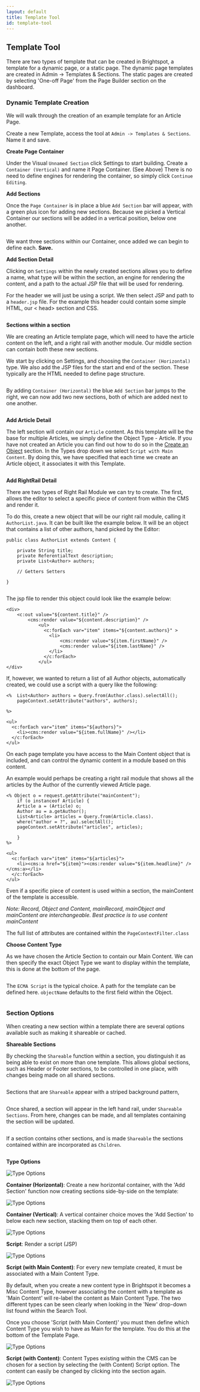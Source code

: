 ```yaml
---
layout: default
title: Template Tool
id: template-tool
---
```


## Template Tool

There are two types of template that can be created in Brightspot, a template for a dynamic page, or a static page. The dynamic page templates are created in Admin -> Templates & Sections. The static pages are created by selecting 'One-off Page' from the Page Builder section on the dashboard.


### Dynamic Template Creation

We will walk through the creation of an example template for an Article Page.

Create a new Template, access the tool at `Admin -> Templates & Sections`.  Name it and save.

**Create Page Container**
<a href="#"><img src="http://docs.brightspot.s3.amazonaws.com/template-container-detail.png" alt="" /></a>

Under the Visual `Unnamed Section` click Settings to start building. Create a `Container (Vertical)` and name it Page Container. (See Above) There is no need to define engines for rendering the container, so simply click `Continue Editing`.

**Add Sections**

Once the `Page Container` is in place a blue `Add Section` bar will appear, with a green plus icon for adding new sections. Because we picked a Vertical Container our sections will be added in a vertical position, below one another.

<a href="#"><img src="http://docs.brightspot.s3.amazonaws.com/template-three-sections.png" alt="" /></a>

We want three sections within our Container, once added we can begin to define each. **Save.**

**Add Section Detail**

Clicking on `Settings` within the newly created sections allows you to define a name, what type will be within the section, an engine for rendering the content, and a path to the actual JSP file that will be used for rendering.

For the header we will just be using a script. We then select JSP and path to a `header.jsp` file. For the example this header could contain some simple HTML, our < head> section and CSS.

<a href="#"><img src="http://docs.brightspot.s3.amazonaws.com/template-header-detail.png" alt="" /></a>

**Sections within a section**

We are creating an Article template page, which will need to have the article content on the left, and a right rail with another module. Our middle section can contain both these new sections.

We start by clicking on Settings, and choosing the `Container (Horizontal)` type. We also add the JSP files for the start and end of the section. These typically are the HTML needed to define page structure.

<a href="#"><img src="http://docs.brightspot.s3.amazonaws.com/template-body-detail.png" alt="" /></a>

By adding `Container (Horizontal)` the blue `Add Section` bar jumps to the right, we can now add two new sections, both of which are added next to one another.

<a href="#"><img src="http://docs.brightspot.s3.amazonaws.com/template-body.png" alt="" /></a>

**Add Article Detail**

The left section will contain our `Article` content. As this template will be the base for multiple Articles, we simply define the Object Type - Article. If you have not created an Article you can find out how to do so in the [Create an Object](/brightspot-cms/getting-started.html#creating-objects) section. In the Types drop down we select `Script with Main Content`. By doing this, we have specified that each time we create an Article object, it associates it with this Template.

<img src="http://docs.brightspot.s3.amazonaws.com/template-article-detail.png" alt="" />

**Add RightRail Detail**

There are two types of Right Rail Module we can try to create. The first, allows the editor to select a specific piece of content from within the CMS and render it. 

To do this, create a new object that will be our right rail module, calling it `AuthorList.java`. It can be built like the example below. It will be an object that contains a list of other authors, hand picked by the Editor:

	public class AuthorList extends Content {
	
		private String title;
		private ReferentialText description;
		private List<Author> authors;

		// Getters Setters
		
	}
	
<img src="http://docs.brightspot.s3.amazonaws.com/author-list-module.png" alt="" />
	

The jsp file to render this object could look like the example below:

	<div>
		<c:out value="${content.title}" />
			<cms:render value="${content.description}" />
			    <ul>
			      <c:forEach var="item" items="${content.authors}" >
			        <li>
			        	<cms:render value="${item.firstName}" />
			        	<cms:render value="${item.lastName}" />
			        </li>
			      </c:forEach>
			    </ul>
	</div>
	
	

If, however, we wanted to return a list of all Author objects, automatically created, we could use a script with a query like the following:

	<%  List<Author> authors = Query.from(Author.class).selectAll();
		pageContext.setAttribute("authors", authors);
	
	%>

	<ul>
      <c:forEach var="item" items="${authors}">
        <li><cms:render value="${item.fullName}" /></li>
      </c:forEach>
    </ul>


On each page template you have access to the Main Content object that is included, and can control the dynamic content in a module based on this content.

An example would perhaps be creating a right rail module that shows all the articles by the Author of the currently viewed Article page.

	<% Object o = request.getAttribute("mainContent");
		if (o instanceof Article) {
		Article a = (Article) o;
		Author au = a.getAuthor();
		List<Article> articles = Query.from(Article.class).
		where("author = ?", au).selectAll();
		pageContext.setAttribute("articles", articles);
	
		}
	%>

	<ul>
      <c:forEach var="item" items="${articles}">
        <li><cms:a href="${item}"><cms:render value="${item.headline}" /></cms:a></li>
      </c:forEach>
    </ul>


Even if a specific piece of content is used within a section, the mainContent of the template is accessible.

*Note: Record, Object and Content, mainRecord, mainObject and mainContent are interchangeable. Best practice is to use content mainContent*

The full list of attributes are contained within the `PageContextFilter.class`


**Choose Content Type**

As we have chosen the Article Section to contain our Main Content. We can then specify the exact Object Type we want to display within the template, this is done at the bottom of the page.

<a href="#"><img src="http://docs.brightspot.s3.amazonaws.com/template-choose-type.png" alt="" /></a>

The `ECMA Script` is the typical choice. A path for the template can be defined here. `objectName` defaults to the first field within the Object.

<a href="#"><img src="http://docs.brightspot.s3.amazonaws.com/template-complete.png" alt="" /></a>


### Section Options

When creating a new section within a template there are several options available such as making it shareable or cached.

**Shareable Sections**

By checking the `Shareable` function within a section, you distinguish it as being able to exist on more than one template. This allows global sections, such as Header or Footer sections, to be controlled in one place, with changes being made on all shared sections.


<a href="#"><img src="http://docs.brightspot.s3.amazonaws.com/share-check.png" alt="" /></a>

Sections that are `Shareable` appear with a striped background pattern,

<a href="#"><img src="http://docs.brightspot.s3.amazonaws.com/share-stripes.png" alt="" /></a>

Once shared, a section will appear in the left hand rail, under `Shareable Sections`. From here, changes can be made, and all templates containing the section will be updated.

<a href="#"><img class="smaller" src="http://docs.brightspot.s3.amazonaws.com/share-section.png" alt="" /></a>

If a section contains other sections, and is made `Shareable` the sections contained within are incorporated as `Children`. 

<a class="smaller" href="#"><img src="http://docs.brightspot.s3.amazonaws.com/share-children.png" alt="" /></a>


**Type Options**

![Type Options ](http://docs.brightspot.s3.amazonaws.com/type-options.png)

__Container (Horizontal)__: Create a new horizontal container, with the 'Add Section' function now creating sections side-by-side on the template:

![Type Options ](http://docs.brightspot.s3.amazonaws.com/horizontal-container.png)

__Container (Vertical)__: A vertical container choice moves the 'Add Section' to below each new section, stacking them on top of each other.

![Type Options ](http://docs.brightspot.s3.amazonaws.com/vertical-container.png)

__Script__: Render a script (JSP)

![Type Options ](http://docs.brightspot.s3.amazonaws.com/script-type.png)

__Script (with Main Content)__: For every new template created, it must be associated with a Main Content Type.

By default, when you create a new content type in Brightspot it becomes a Misc Content Type, however associating the content with a template as 'Main Content' will re-label the content as Main Content Type. The two different types can be seen clearly when looking in the 'New' drop-down list found within the Search Tool.

Once you choose 'Script (with Main Content)' you must then define which Content Type you wish to have as Main for the template. You do this at the bottom of the Template Page.

![Type Options ](http://docs.brightspot.s3.amazonaws.com/full-page-7.png)

__Script (with Content)__: Content Types existing within the CMS can be chosen for a section by selecting the (with Content) Script option. The content can easily be changed by clicking into the section again.

![Type Options ](http://docs.brightspot.s3.amazonaws.com/choose-content-type.png)
